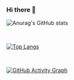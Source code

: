 ### Hi there 👋

![Anurag's GitHub stats](https://github-readme-stats.vercel.app/api?username=chenxinli001&count_private=true&show_icons=true&theme=cobalt) 

&nbsp;

[![Top Langs](https://github-readme-stats.vercel.app/api/top-langs/?username=chenxinli001&layout=compact&theme=cobalt)](https://github.com/chenxinli001/chenxinli001)

&nbsp;

[![GitHub Activity Graph](https://activity-graph.herokuapp.com/graph?username=chenxinli001&theme=react-dark)](https://github.com/chenxinli001/chenxinli001)


